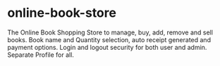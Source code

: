 # online-book-store
The Online Book Shopping Store to manage, buy, add, remove and sell books. Book name and Quantity selection, auto receipt generated and payment options. Login and logout security for both user and admin. Separate Profile for all.
